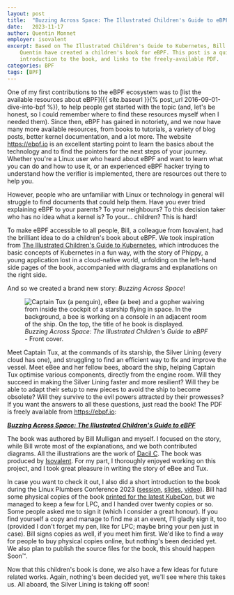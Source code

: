 ```yaml
---
layout: post
title:  "Buzzing Across Space: The Illustrated Children's Guide to eBPF"
date:   2023-11-17
author: Quentin Monnet
employer: isovalent
excerpt: Based on The Illustrated Children's Guide to Kubernetes, Bill and
    Quentin have created a children's book for eBPF. This post is a quick
    introduction to the book, and links to the freely-available PDF.
categories: BPF
tags: [BPF]
---
```


One of my first contributions to the eBPF ecosystem was to [list the available
resources about eBPF]({{ site.baseurl }}{% post_url 2016-09-01-dive-into-bpf
%}), to help people get started with the topic (and, let's be honest, so I
could remember where to find these resources myself when I needed them). Since
then, eBPF has gained in notoriety, and we now have many more available
resources, from books to tutorials, a variety of blog posts, better kernel
documentation, and a lot more. The website <https://ebpf.io> is an excellent
starting point to learn the basics about the technology and to find the
pointers for the next steps of your journey. Whether you're a Linux user who
heard about eBPF and want to learn what you can do and how to use it, or an
experienced eBPF hacker trying to understand how the verifier is implemented,
there are resources out there to help you.

However, people who are unfamiliar with Linux or technology in general will
struggle to find documents that could help them. Have you ever tried explaining
eBPF to your parents? To your neighbours? To this decision taker who has no
idea what a kernel is? To your... children? This is hard!

To make eBPF accessible to all people, Bill, a colleague from Isovalent, had
the brilliant idea to do a children's book about eBPF. We took inspiration from
[The Illustrated Children's Guide to Kubernetes][k8s], which introduces the
basic concepts of Kubernetes in a fun way, with the story of Phippy, a young
application lost in a cloud-native world, unfolding on the left-hand side pages
of the book, accompanied with diagrams and explanations on the right side.

And so we created a brand new story: _Buzzing Across Space_!

<figure>
  <img src="{{ site.baseurl }}/img/misc/buzzing-across-space.png"
    alt="Captain Tux (a penguin), eBee (a bee) and a gopher waiving from inside
      the cockpit of a starship flying in space. In the background, a bee is
      working on a console in an adjacent room of the ship. On the top, the
      title of he book is displayed."
  />
  <figcaption>
    <i>Buzzing Across Space: The Illustrated Children's Guide to eBPF</i> -
    Front cover.
  </figcaption>
</figure>

Meet Captain Tux, at the commands of its starship, the Silver Lining (every
cloud has one), and struggling to find an efficient way to fix and improve the
vessel. Meet eBee and her fellow bees, aboard the ship, helping Captain Tux
optimise various components, directly from the engine room. Will they succeed
in making the Silver Lining faster and more resilient? Will they be able to
adapt their setup to new pieces to avoid the ship to become obsolete? Will they
survive to the evil powers attracted by their prowesses? If you want the
answers to all these questions, just read the book! The PDF is freely available
from <https://ebpf.io>:

[**_Buzzing Across Space: The Illustrated Children's Guide to eBPF_**][pdf]

The book was authored by Bill Mulligan and myself. I focused on the story,
while Bill wrote most of the explanations, and we both contributed diagrams.
All the illustrations are the work of [Dacil C][dacil]. The book was produced
by [Isovalent]. For my part, I thoroughly enjoyed working on this project, and
I took great pleasure in writing the story of eBee and Tux.

In case you want to check it out, I also did a short introduction to the book
during the Linux Plumbers Conference 2023 ([session][lpc], [slides], [video]).
Bill had some physical copies of the book [printed for the latest
KubeCon][kubecon], but we managed to keep a few for LPC, and I handed over
twenty copies or so. Some people asked me to sign it (which I consider a great
honour). If you find yourself a copy and manage to find me at an event, I'll
gladly sign it, too (provided I don't forget my pen, like for LPC; maybe bring
your pen just in case). Bill signs copies as well, if you meet him first. We'd
like to find a way for people to buy physical copies online, but nothing's been
decided yet. We also plan to publish the source files for the book, this should
happen Soon™.

Now that this children's book is done, we also have a few ideas for future
related works. Again, nothing's been decided yet, we'll see where this takes
us. All aboard, the Silver Lining is taking off soon!

[k8s]: https://www.cncf.io/phippy/the-childrens-illustrated-guide-to-kubernetes/
[pdf]: https://ebpf.io/books/buzzing-across-space-illustrated-childrens-guide-to-ebpf.pdf
[dacil]: https://pro.fiverr.com/freelancers/artkrieg
[Isovalent]: https://isovalent.com/
[lpc]: https://lpc.events/event/17/contributions/1651/
[slides]: https://lpc.events/event/17/contributions/1651/attachments/1175/2421/LPC2023%20-%20Buzzing%20Across%20Space.pdf
[video]: https://youtu.be/voQMOQ1a7QM?t=31357
[kubecon]: https://isovalent.com/blog/post/kubecon-north-america-2023-wrap-up/#cilium-celebrations
